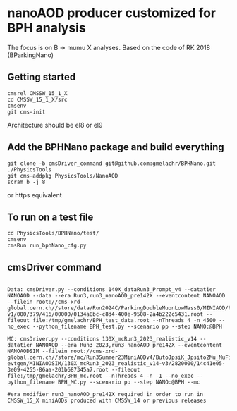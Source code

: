 # nanoAOD producer customized for BPH analysis 

The focus is on B -> mumu X analyses.
Based on the code of RK 2018 (BParkingNano)

## Getting started

```shell
cmsrel CMSSW_15_1_X
cd CMSSW_15_1_X/src
cmsenv
git cms-init
```
Architecture should be el8 or el9

## Add the BPHNano package and build everything

```shell
git clone -b cmsDriver_command git@github.com:gmelachr/BPHNano.git ./PhysicsTools
git cms-addpkg PhysicsTools/NanoAOD 
scram b -j 8 
```
or https equivalent

## To run on a test file

```shell
cd PhysicsTools/BPHNano/test/
cmsenv 
cmsRun run_bphNano_cfg.py
```

## cmsDriver command
```shell

Data: cmsDriver.py --conditions 140X_dataRun3_Prompt_v4 --datatier NANOAOD --data --era Run3,run3_nanoAOD_pre142X --eventcontent NANOAOD --filein root://cms-xrd-global.cern.ch//store/data/Run2024C/ParkingDoubleMuonLowMass0/MINIAOD/PromptReco-v1/000/379/416/00000/0134a8bc-c8d4-400e-9508-2a4b222c5431.root --fileout file:/tmp/gmelachr/BPH_test_data.root --nThreads 4 -n 4500 --no_exec --python_filename BPH_test.py --scenario pp --step NANO:@BPH

MC: cmsDriver.py --conditions 130X_mcRun3_2023_realistic_v14 --datatier NANOAOD --era Run3_2023,run3_nanoAOD_pre142X --eventcontent NANOAODSIM --filein root://cms-xrd-global.cern.ch//store/mc/Run3Summer23MiniAODv4/ButoJpsiK_Jpsito2Mu_MuFilter_TuneCP5_13p6TeV_pythia8-evtgen/MINIAODSIM/130X_mcRun3_2023_realistic_v14-v3/2820000/14c41e05-3e09-4255-86aa-201b687345a7.root --fileout file:/tmp/gmelachr/BPH_mc.root --nThreads 4 -n -1 --no_exec --python_filename BPH_MC.py --scenario pp --step NANO:@BPH --mc

#era modifier run3_nanoAOD_pre142X required in order to run in CMSSW_15_X miniAODs produced with CMSSW_14 or previous releases 
```




